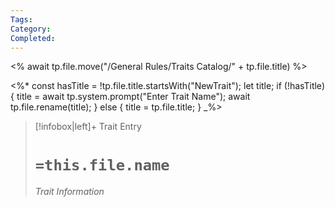 ```yaml
---
Tags:
Category:
Completed: 
---
```

<% await tp.file.move("/General Rules/Traits Catalog/" + tp.file.title) %>

<%*
const hasTitle = !tp.file.title.startsWith("NewTrait");
let title;
if (!hasTitle) {
    title = await tp.system.prompt("Enter Trait Name");
    await tp.file.rename(title);
} else {
    title = tp.file.title;
}
_%>

> [!infobox|left]+ Trait Entry
> # `=this.file.name`
> ###### Trait Information
> 